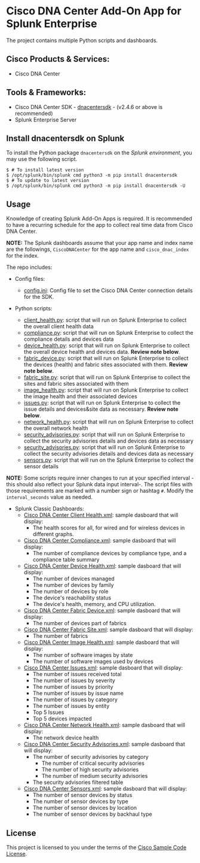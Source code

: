 # Cisco DNA Center Add-On App for Splunk Enterprise

The project contains multiple Python scripts and dashboards.

## Cisco Products & Services:

- Cisco DNA Center

## Tools & Frameworks:

- Cisco DNA Center SDK - [dnacentersdk](https://github.com/cisco-en-programmability/dnacentersdk) - (v2.4.6 or above is recommended)
- Splunk Enterprise Server

## Install dnacentersdk on Splunk

To install the Python package `dnacentersdk` on the _Splunk environment_, you may use the following script.

```shell
$ # To install latest version
$ /opt/splunk/bin/splunk cmd python3 -m pip install dnacentersdk
$ # To update to latest version
$ /opt/splunk/bin/splunk cmd python3 -m pip install dnacentersdk -U
```

## Usage

Knowledge of creating Splunk Add-On Apps is required.
It is recommended to have a recurring schedule for the app to collect real time data from Cisco DNA Center.

**NOTE:** The Splunk dashboards assume that your app name and index name are the followings, `CiscoDNACenter` for the app name and `cisco_dnac_index` for the index.

The repo includes:

- Config files:
    - [config.ini](./config.ini): Config file to set the Cisco DNA Center connection details for the SDK.

- Python scripts:
    - [client_health.py](./client_health.py): script that will run on Splunk Enterprise to collect the overall client health data
    - [compliance.py](./compliance.py): script that will run on Splunk Enterprise to collect the compliance details and devices data
    - [device_health.py](./device_health.py): script that will run on Splunk Enterprise to collect the overall device health and devices data. **Review note below**.
    - [fabric_device.py](./fabric_device.py): script that will run on Splunk Enterprise to collect the devices (health) and fabric sites associated with them. **Review note below**.
    - [fabric_site.py](./fabric_site.py): script that will run on Splunk Enterprise to collect the sites and fabric sites associated with them
    - [image_health.py](./image_health.py): script that will run on Splunk Enterprise to collect the image health and their associated devices
    - [issues.py](./issues.py): script that will run on Splunk Enterprise to collect the issue details and devices&site data as necessary. **Review note below**.
    - [network_health.py](./network_health.py): script that will run on Splunk Enterprise to collect the overall network health
    - [security_advisories.py](./security_advisories.py): script that will run on Splunk Enterprise to collect the security advisories details and devices data as necessary
    - [security_advisories.py](./security_advisories.py): script that will run on Splunk Enterprise to collect the security advisories details and devices data as necessary
    - [sensors.py](./sensors.py): script that will run on the Splunk Enterprise to collect the sensor details

**NOTE:** Some scripts require inner changes to run at your specified interval -this should also reflect your Splunk data input interval-. The script files with those requirements are marked with a number sign or hashtag `#`. Modify the `interval_seconds` value as needed.

- Splunk Classic Dashboards:
    - [Cisco DNA Center Client Health.xml](./Cisco%20DNA%20Center%20Client%20Health.xml): sample dasboard that will display:
        + The health scores for all, for wired and for wireless devices in different graphs.
    - [Cisco DNA Center Compliance.xml](./Cisco%20DNA%20Center%20Compliance.xml): sample dasboard that will display:
        + The number of compliance devices by compliance type, and a compliance table summary
    - [Cisco DNA Center Device Health.xml](./Cisco%20DNA%20Center%20Device%20Health.xml): sample dasboard that will display:
        + The number of devices managed
        + The number of devices by family
        + The number of devices by role
        + The device's reachability status
        + The device's health, memory, and CPU utilization.
    - [Cisco DNA Center Fabric Device.xml](./Cisco%20DNA%20Center%20Fabric%20Device.xml): sample dasboard that will display:
        + The number of devices part of fabrics
    - [Cisco DNA Center Fabric Site.xml](./Cisco%20DNA%20Center%20Fabric%20Site.xml): sample dasboard that will display:
        + The number of fabrics
    - [Cisco DNA Center Image Health.xml](./Cisco%20DNA%20Center%20Image%20Health.xml): sample dasboard that will display:
        + The number of software images by state
        + The number of software images used by devices
    - [Cisco DNA Center Issues.xml](./Cisco%20DNA%20Center%20Issues.xml): sample dasboard that will display:
        + The number of issues received total
        + The number of issues by severity
        + The number of issues by priority
        + The number of issues by issue name
        + The number of issues by category
        + The number of issues by entity
        + Top 5 Issues
        + Top 5 devices impacted
    - [Cisco DNA Center Network Health.xml](./Cisco%20DNA%20Center%20Network%20Health.xml): sample dasboard that will display:
        + The network device health
    - [Cisco DNA Center Security Advisories.xml](./Cisco%20DNA%20Center%20Security%20Advisories.xml): sample dasboard that will display:
        + The number of security advisories by category
            + The number of critical security advisories
            + The number of high security advisories
            + The number of medium security advisories
        + The security advisories filtered table
    - [Cisco DNA Center Sensors.xml](./Cisco%20DNA%20Center%20Sensors.xml): sample dasboard that will display:
        + The number of sensor devices by status
        + The number of sensor devices by type
        + The number of sensor devices by location
        + The number of sensor devices by backhaul type


## License

This project is licensed to you under the terms of the [Cisco Sample Code License](./LICENSE).

